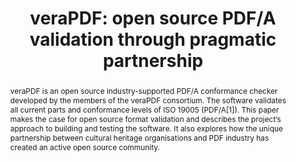 ---
abstract: veraPDF is an open source industry-supported PDF/A conformance checker developed
  by the members of the veraPDF consortium. The software validates all current parts
  and conformance levels of ISO 19005 (PDF/A[1]). This paper makes the case for open
  source format validation and describes the project’s approach to building and testing
  the software. It also explores how the unique partnership between cultural heritage
  organisations and PDF industry has created an active open source community.
creators:
- Rebecca McGuinness
- Carl Wilson
- Duff Johnson
- Boris Doubrov
date: null
document_url: https://services.phaidra.univie.ac.at/api/object/o:931098/download
grand_parent: iPRES
institutions: []
keywords:
- kyoto
landing_page_url: https://phaidra.univie.ac.at/o:931098
language: eng
layout: publication
license: CC BY-SA 4.0 International
notes_url: null
parent: iPRES 2017
publication_type: paper
size: 381867
slides_url: null
source_name: iPRES
stream_url: null
title: 'veraPDF: open source PDF/A validation through pragmatic partnership'
year: 2017
---